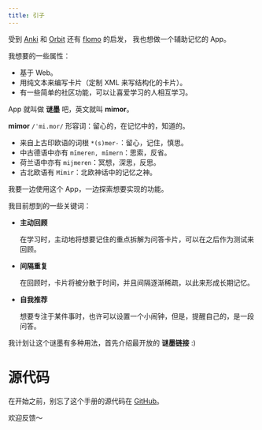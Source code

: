 ```yaml
---
title: 引子
---
```


受到 [Anki](https://apps.ankiweb.net/)
和 [Orbit](https://withorbit.com)
还有 [flomo](https://flomoapp.com) 的启发，
我也想做一个辅助记忆的 App。

我想要的一些属性：

- 基于 Web。
- 用纯文本来编写卡片（定制 XML 来写结构化的卡片）。
- 有一些简单的社区功能，可以让喜爱学习的人相互学习。

App 就叫做 **谜墨** 吧，英文就叫 **mimor**。

**mimor** `/ˈmi.mor/` 形容词：留心的，在记忆中的，知道的。

- 来自上古印欧语的词根 `*(s)mer-`：留心，记住，慎思。
- 中古德语中亦有 `mīmeren, mīmern`：思索，反省。
- 荷兰语中亦有 `mijmeren`：冥想，深思，反思。
- 古北欧语有 `Mīmir`：北欧神话中的记忆之神。

我要一边使用这个 App，一边探索想要实现的功能。

我目前想到的一些关键词：

- **主动回顾**

  在学习时，主动地将想要记住的重点拆解为问答卡片，可以在之后作为测试来回顾。

- **间隔重复**

  在回顾时，卡片将被分散于时间，并且间隔逐渐稀疏，以此来形成长期记忆。

- **自我推荐**

  想要专注于某件事时，也许可以设置一个小闹钟，但是，提醒自己的，是一段问答。

我计划让这个谜墨有多种用法，首先介绍最开放的 **谜墨链接** :)

# 源代码

在开始之前，别忘了这个手册的源代码在 [GitHub](https://github.com/mimor-official/mimor/tree/master/public/contents/manual)。

欢迎反馈～
